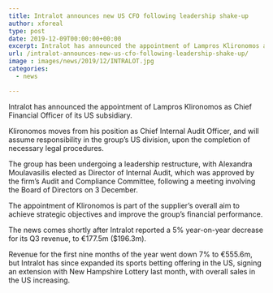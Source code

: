 ```yaml
---
title: Intralot announces new US CFO following leadership shake-up
author: xforeal 
type: post
date: 2019-12-09T00:00:00+00:00
excerpt: Intralot has announced the appointment of Lampros Klironomos as Chief Financial Officer of its US subsidiary
url: /intralot-announces-new-us-cfo-following-leadership-shake-up/
image : images/news/2019/12/INTRALOT.jpg
categories:
  - news

---
```

Intralot has announced the appointment of Lampros Klironomos as Chief Financial Officer of its US subsidiary.

Klironomos moves from his position as Chief Internal Audit Officer, and will assume responsibility in the group&rsquo;s US division, upon the completion of necessary legal procedures.

The group has been undergoing a leadership restructure, with Alexandra Moulavasilis elected as Director of Internal Audit, which was approved by the firm&rsquo;s Audit and Compliance Committee, following a meeting involving the Board of Directors on 3 December.

The appointment of Klironomos is part of the supplier&rsquo;s overall aim to achieve strategic objectives and improve the group&rsquo;s financial performance.

The news comes shortly after Intralot reported a 5% year-on-year decrease for its Q3 revenue, to &euro;177.5m ($196.3m).

Revenue for the first nine months of the year went down 7% to &euro;555.6m, but Intralot has since expanded its sports betting offering in the US, signing an extension with New Hampshire Lottery last month, with overall sales in the US increasing.